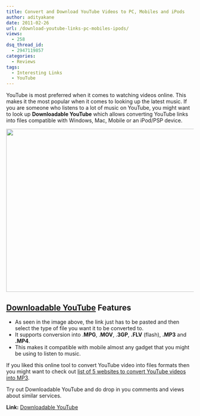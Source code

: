 ```yaml
---
title: Convert and Download YouTube Videos to PC, Mobiles and iPods
author: adityakane
date: 2011-02-26
url: /download-youtube-links-pc-mobiles-ipods/
views:
  - 258
dsq_thread_id:
  - 2947119857
categories:
  - Reviews
tags:
  - Interesting Links
  - YouTube
---
```

YouTube is most preferred when it comes to watching videos online. This makes it the most popular when it comes to looking up the latest music. If you are someone who listens to a lot of music on YouTube, you might want to look up **Downloadable YouTube** which allows converting YouTube links into files compatible with Windows, Mac, Mobile or an iPod/PSP device.

[<img class="alignnone size-full wp-image-38391" title="Downloadable_YouTube" src="http://cdn.devilsworkshop.org/files/2011/02/Downloadable_YouTube.png" alt="" width="550" height="438" />][1]

## <a href="http://downloadableyoutube.com/" onclick="_gaq.push(['_trackEvent', 'outbound-article', 'http://downloadableyoutube.com/', 'Downloadable YouTube']);" target="_blank">Downloadable YouTube</a> Features

  * As seen in the image above, the link just has to be pasted and then select the type of file you want it to be converted to.
  * It supports conversion into .**MPG**, .**MOV**, .**3GP**, **.FLV** (flash), **.MP3** and **.MP4**.
  * This makes it compatible with mobile almost any gadget that you might be using to listen to music.

If you liked this online tool to convert YouTube video into files formats then you might want to check out <a href="http://devilsworkshop.org/top-5-websites-for-converting-youtube-videos-to-mp3/" target="_blank">list of 5 websites to convert YouTube videos into MP3</a>.

Try out Downloadable YouTube and do drop in you comments and views about similar services.

**Link:** <a href="http://downloadableyoutube.com/" onclick="_gaq.push(['_trackEvent', 'outbound-article', 'http://downloadableyoutube.com/', 'Downloadable YouTube']);" target="_blank">Downloadable YouTube</a>

 [1]: http://cdn.devilsworkshop.org/files/2011/02/Downloadable_YouTube.png
